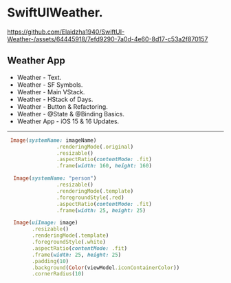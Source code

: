 SwiftUIWeather.
===============

https://github.com/Elaidzha1940/SwiftUI-Weather-/assets/64445918/7efd9290-7a0d-4e60-8d17-c53a2f870157

Weather App
-----------
- Weather - Text.
- Weather - SF Symbols.
- Weather - Main VStack.
- Weather - HStack of Days.
- Weather - Button & Refactoring.
- Weather - @State & @Binding Basics.
- Weather App - iOS 15 & 16 Updates.
------------

``````ruby
 Image(systemName: imageName)
                .renderingMode(.original)
                .resizable()
                .aspectRatio(contentMode: .fit)
                .frame(width: 160, height: 160)

``````

``````ruby
  Image(systemName: "person")
                .resizable()
                .renderingMode(.template)
                .foregroundStyle(.red)
                .aspectRatio(contentMode: .fit)
                .frame(width: 25, height: 25)
``````

``````ruby
  Image(uiImage: image)
        .resizable()
        .renderingMode(.template)
        .foregroundStyle(.white)
        .aspectRatio(contentMode: .fit)
        .frame(width: 25, height: 25)
        .padding(10)
        .background(Color(viewModel.iconContainerColor))
        .cornerRadius(10)                                                

``````
